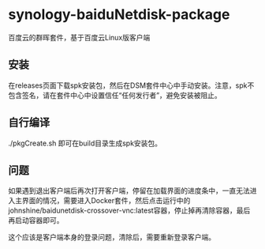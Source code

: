 # synology-baiduNetdisk-package

百度云的群晖套件，基于百度云Linux版客户端

## 安装

在releases页面下载spk安装包，然后在DSM套件中心中手动安装。注意，spk不包含签名，请在套件中心中设置信任“任何发行者”，避免安装被阻止。

## 自行编译

./pkgCreate.sh 即可在build目录生成spk安装包。

## 问题

如果遇到退出客户端后再次打开客户端，停留在加载界面的进度条中，一直无法进入主界面的情况，需要进入Docker套件，然后点击运行中的johnshine/baidunetdisk-crossover-vnc:latest容器，停止掉再清除容器，最后再启动容器即可。

这个应该是客户端本身的登录问题，清除后，需要重新登录客户端。
